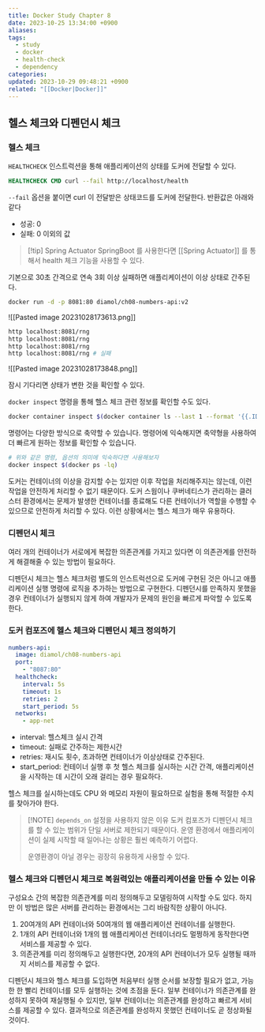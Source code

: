 ```yaml
---
title: Docker Study Chapter 8
date: 2023-10-25 13:34:00 +0900
aliases: 
tags:
  - study
  - docker
  - health-check
  - dependency
categories: 
updated: 2023-10-29 09:48:21 +0900
related: "[[Docker|Docker]]"
---
```


## 헬스 체크와 디펜던시 체크

### 헬스 체크

`HEALTHCHECK` 인스트럭션을 통해 애플리케이션의 상태를 도커에 전달할 수 있다.

```dockerfile
HEALTHCHECK CMD curl --fail http://localhost/health
```

`--fail` 옵션을 붙이면 curl 이 전달받은 상태코드를 도커에 전달한다. 반환값은 아래와 같다

- 성공: 0
- 실패: 0 이외의 값

> [!tip] Spring Actuator
> SpringBoot 를 사용한다면 [[Spring Actuator]] 를 통해서 health 체크 기능을 사용할 수 있다.

기본으로 30초 간격으로 연속 3회 이상 실패하면 애플리케이션이 이상 상태로 간주된다.

```bash
docker run -d -p 8081:80 diamol/ch08-numbers-api:v2
```

![[Pasted image 20231028173613.png]]

```bash
http localhost:8081/rng
http localhost:8081/rng
http localhost:8081/rng
http localhost:8081/rng # 실패
```

![[Pasted image 20231028173848.png]]

잠시 기다리면 상태가 변한 것을 확인할 수 있다.

`docker inspect` 명령을 통해 헬스 체크 관련 정보를 확인할 수도 있다.

```bash
docker container inspect $(docker container ls --last 1 --format '{{.ID}}')
```

명령어는 다양한 방식으로 축약할 수 있습니다. 명령어에 익숙해지면 축약형을 사용하여 더 빠르게 원하는 정보를 확인할 수 있습니다.

```bash
# 위와 같은 명령, 옵션의 의미에 익숙하다면 사용해보자
docker inspect $(docker ps -lq)
```

도커는 컨테이너의 이상을 감지할 수는 있지만 이후 작업을 처리해주지는 않는데, 이런 작업을 안전하게 처리할 수 없기 때문이다. 도커 스웜이나 쿠버네티스가 관리하는 클러스터 환경에서는 문제가 발생한 컨테이너를 종료해도 다른 컨테이너가 역할을 수행할 수 있으므로 안전하게 처리할 수 있다. 이런 상황에서는 헬스 체크가 매우 유용하다.

### 디펜던시 체크

여러 개의 컨테이너가 서로에게 복잡한 의존관계를 가지고 있다면 이 의존관계를 안전하게 해결해줄 수 있는 방법이 필요하다.

디펜던시 체크는 헬스 체크처럼 별도의 인스트럭션으로 도커에 구현된 것은 아니고 애플리케이션 실행 명령에 로직을 추가하는 방법으로 구현한다. 디펜던시를 만족하지 못했을 경우 컨테이너가 실행되지 않게 하여 개발자가 문제의 원인을 빠르게 파악할 수 있도록 한다.

### 도커 컴포즈에 헬스 체크와 디펜던시 체크 정의하기

```yaml
numbers-api:
  image: diamol/ch08-numbers-api
  port:
    - "8087:80"
  healthcheck:
    interval: 5s
    timeout: 1s
    retries: 2
    start_period: 5s
  networks:
    - app-net
```

- interval: 헬스체크 실시 간격
- timeout: 실패로 간주하는 제한시간
- retries: 재시도 횟수, 초과하면 컨테이너가 이상상태로 간주된다.
- start_period: 컨테이너 실행 후 첫 헬스 체크를 실시하는 시간 간격, 애플리케이션을 시작하는 데 시간이 오래 걸리는 경우 필요하다.

헬스 체크를 실시하는데도 CPU 와 메모리 자원이 필요하므로 실험을 통해 적절한 수치를 찾아가야 한다.

> [!NOTE] `depends_on` 설정을 사용하지 않은 이유
> 도커 컴포즈가 디펜던시 체크를 할 수 있는 범위가 단일 서버로 제한되기 때문이다. 운영 환경에서 애플리케이션이 실제 시작할 때 일어나는 상황은 훨씬 예측하기 어렵다.
> 
> 운영환경이 아닐 경우는 굉장히 유용하게 사용할 수 있다.

### 헬스 체크와 디펜던시 체크로 복원력있는 애플리케이션을 만들 수 있는 이유

구성요소 간의 복잡한 의존관계를 미리 정의해두고 모델링하여 시작할 수도 있다. 하지만 이 방법은 많은 서버를 관리하는 환경에서는 그리 바람직한 상황이 아니다.

1. 20여개의 API 컨테이너와 50여개의 웹 애플리케이션 컨테이너를 실행한다.
2. 1개의 API 컨테이너와 1개의 웹 애플리케이션 컨테이너라도 멀쩡하게 동작한다면 서비스를 제공할 수 있다.
3. 의존관계를 미리 정의해두고 실행한다면, 20개의 API 컨테이너가 모두 실행될 때까지 서비스를 제공할 수 없다.

디펜던시 체크와 헬스 체크를 도입하면 처음부터 실행 순서를 보장할 필요가 없고, 가능한 한 빨리 컨테이너를 모두 실행하는 것에 초점을 둔다. 일부 컨테이너가 의존관계를 완성하지 못하여 재실행될 수 있지만, 일부 컨테이너는 의존관계를 완성하고 빠르게 서비스를 제공할 수 있다. 결과적으로 의존관계를 완성하지 못했던 컨테이너도 곧 정상화될 것이다.
